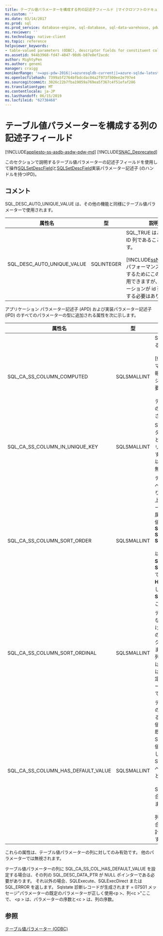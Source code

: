 ```yaml
---
title: テーブル値パラメーターを構成する列の記述子フィールド |マイクロソフトのドキュメント
ms.custom: ''
ms.date: 03/14/2017
ms.prod: sql
ms.prod_service: database-engine, sql-database, sql-data-warehouse, pdw
ms.reviewer: ''
ms.technology: native-client
ms.topic: reference
helpviewer_keywords:
- table-valued parameters (ODBC), descriptor fields for constituent columns
ms.assetid: 944b3968-fd47-4847-98d6-b87e8ef2acdc
author: MightyPen
ms.author: genemi
manager: craigg
monikerRange: '>=aps-pdw-2016||=azuresqldb-current||=azure-sqldw-latest||>=sql-server-2016||=sqlallproducts-allversions||>=sql-server-linux-2017||=azuresqldb-mi-current'
ms.openlocfilehash: 7399a5f2764bfbdcdac04a2f973f500ee2e797e4
ms.sourcegitcommit: 3026c22b7fba19059a769ea5f367c4f51efaf286
ms.translationtype: MT
ms.contentlocale: ja-JP
ms.lasthandoff: 06/15/2019
ms.locfileid: "62738468"
---
```

# <a name="descriptor-fields-for-table-valued-parameter-constituent-columns"></a>テーブル値パラメーターを構成する列の記述子フィールド
[!INCLUDE[appliesto-ss-asdb-asdw-pdw-md](../../includes/appliesto-ss-asdb-asdw-pdw-md.md)]
[!INCLUDE[SNAC_Deprecated](../../includes/snac-deprecated.md)]

  このセクションで説明するテーブル値パラメーターの記述子フィールドを使用して操作[SQLSetDescField](../../relational-databases/native-client-odbc-api/sqlsetdescfield.md)と[SQLSetDescField](../../relational-databases/native-client-odbc-api/sqlsetdescfield.md)実装パラメーター記述子 (のハンドルを持つIPD)。  
  
## <a name="remarks"></a>コメント  
 SQL_DESC_AUTO_UNIQUE_VALUE は、その他の機能と同様にテーブル値パラメーターで使用されます。  
  
|属性名|型|説明|  
|--------------------|----------|-----------------|  
|SQL_DESC_AUTO_UNIQUE_VALUE|SQLINTEGER|SQL_TRUE はこの列が ID 列であることを示します。<br /><br /> [!INCLUDE[ssNoVersion](../../includes/ssnoversion-md.md)] パフォーマンスを最適化するためにこの情報を使用できますが、アプリケーションが id 列用に設定する必要はありません。|  
  
 アプリケーション パラメーター記述子 (APD) および実装パラメーター記述子 (IPD) のすべてのパラメーターの型に追加される属性を次に示します。  
  
|属性名|型|説明|  
|--------------------|----------|-----------------|  
|SQL_CA_SS_COLUMN_COMPUTED|SQLSMALLINT|SQL_TRUE はこの列が計算列であることを示します。<br /><br /> [!INCLUDE[ssNoVersion](../../includes/ssnoversion-md.md)] パフォーマンスを最適化するためにこの情報を使用できますが、アプリケーションは、計算列用に設定する必要はありません。<br /><br /> テーブル値パラメーターの列以外のバインドでは、この属性は無視されます。|  
|SQL_CA_SS_COLUMN_IN_UNIQUE_KEY|SQLSMALLINT|SQL_TRUE はテーブル値パラメーターの列が一意キーに参加することを示します。 これにより、クエリのパフォーマンスが向上します。 テーブル値パラメーターの列以外のバインドでは、この属性は無視されます。|  
|SQL_CA_SS_COLUMN_SORT_ORDER|SQLSMALLINT|テーブル値パラメーターの列の並べ替え順を示します。 これにより、クエリのパフォーマンスが向上します。 テーブル値パラメーターの列以外のバインドでは、この属性は無視されます。 使用できる値を次に示します。 <br />**SQL_SS_ASCENDING_ORDER**<br />**SQL_SS_DESCENDING_ORDER**<br />**SQL_SS_ORDER_UNSPECIFIED**<br /><br /> 以外の値**SQL_SS_ASCENDING_ORDER**と**SQL_SS_DESCENDING_ORDER**でエラーが発生**SQLSTATE HY024** '属性の値をメッセージし、はとして扱われます**SQL_SS_ORDER_UNSPECIFIED**、これはこの属性の既定値です。|  
|SQL_CA_SS_COLUMN_SORT_ORDINAL|SQLSMALLINT|テーブル値パラメーターの全体的な順序を定義する列セット内における、テーブル値パラメーター列の序数を示します。 これにより、クエリのパフォーマンスが向上します。 テーブル値パラメーターの列以外のバインドでは、この属性は無視されます。 並べ替えの序数は 1 から始まります。 値が 0 (既定値) の場合は、テーブル値パラメーターの列に列の順序が設定されていないことを示します。|  
|SQL_CA_SS_COLUMN_HAS_DEFAULT_VALUE|SQLSMALLINT|テーブル値パラメーターのすべての行にこの列の既定値が設定されるかどうかを示します。 テーブル値パラメーターの場合、行ごとに既定値を選択できません。 値が SQL_FALSE の場合は、行に既定値以外の値が設定されることを示します。 既定値です。 値が SQL_TRUE の場合は、この列のすべての行に既定値が設定されることを示します。<br /><br /> SQL_TRUE に設定されている場合、データはサーバーに送信されません。<br /><br /> 列の値がサーバー処理で不要な場合、このフィールドは ID 列または計算列でも使用することができます。|  
  
 これらの属性は、テーブル値パラメーターの列に対してのみ有効です。 他のパラメーターでは無視されます。  
  
 テーブル値パラメーターの列に SQL_CA_SS_COL_HAS_DEFAULT_VALUE を設定する場合は、その列の SQL_DESC_DATA_PTR が NULL ポインターである必要があります。 それ以外の場合、SQLExecute、SQLExecDirect または SQL_ERROR を返します。 Sqlstate 診断レコードが生成されます = 07S01 メッセージ"パラメーターの既定のパラメーターが正しく使用\<p >、列\<c >"ここで、 \<p > は、パラメーターの序数と\<c > は、列の序数。  
  
## <a name="see-also"></a>参照  
 [テーブル値パラメーター &#40;ODBC&#41;](../../relational-databases/native-client-odbc-table-valued-parameters/table-valued-parameters-odbc.md)  
  
  
